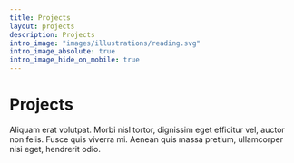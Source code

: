```yaml
---
title: Projects
layout: projects
description: Projects
intro_image: "images/illustrations/reading.svg"
intro_image_absolute: true
intro_image_hide_on_mobile: true
---
```


# Projects

Aliquam erat volutpat. Morbi nisl tortor, dignissim eget efficitur vel, auctor non felis. Fusce quis viverra mi. Aenean quis massa pretium, ullamcorper nisi eget, hendrerit odio.
